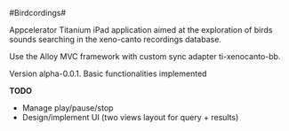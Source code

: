 #Birdcordings#

Appcelerator Titanium iPad application aimed at the exploration of birds sounds
searching in the xeno-canto recordings database.

Use the Alloy MVC framework with custom sync adapter ti-xenocanto-bb.

Version alpha-0.0.1. Basic functionalities implemented


__TODO__

* Manage play/pause/stop
* Design/implement UI (two views layout for query + results)

